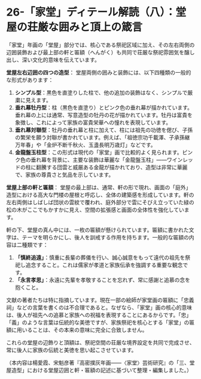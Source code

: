 # 26-「家堂」ディテール解読（八）：堂屋の荘厳な囲みと頂上の箴言

「家堂」年画の「堂屋」部分では、核心である祭祀区域に加え、その左右両側の辺囲装飾および最上部の軒と匾額（へんがく）も共同で荘厳な祭祀雰囲気を醸し出し、深い文化的意味を伝えています。

**堂屋左右辺囲の四つの造型**：
堂屋両側の囲みと装飾には、以下四種類の一般的な形式があります：
1. **シンプル型**：黒色を直塗りした柱で、他の追加の装飾はなく、シンプルで厳粛に見えます。
2. **垂れ幕牡丹型**：柱（黒色を直塗り）とピンク色の垂れ幕が描かれています。垂れ幕の上には通常、写意造型の牡丹の花が描かれています。牡丹は富貴を象徴し、これによって家族の富貴栄華への憧れを表現しています。
3. **垂れ幕対聯型**：牡丹の垂れ幕と柱に加えて、柱には祖先の功徳を偲び、子孫の繁栄を願う対聯が書かれています。例えば、「祖徳宗功千載澤、子承孫継万年春」や「金炉不断千秋火、玉盞長明万歳灯」などです。
4. **金龍盤玉柱型**：この形式は現代の「家堂」画で比較的よく見られます。ピンク色の垂れ幕を背景に、主要な装飾は華麗な「金龍盤玉柱」——ワインレッドの柱に翻騰する団雲と威厳ある金龍が描かれており、造型は非常に華麗で、家族の尊貴さと気品を示しています。

**堂屋上部の軒と匾額**：
堂屋の最上部は、通常、軒の形で現れ、画面の「庭外」造型における高大な門楼の屋根と呼応し、全体の建築感を形成しています。軒の左右両側はしばしば団状の雲紋で覆われ、庭外部分で雲にそびえ立っていた緑の松の木がここでもかすかに見え、空間の拡張感と画面の全体性を強化しています。

軒の下、堂屋の真ん中には、一枚の匾額が懸けられています。匾額に書かれた文字は、テーマを明らかにし、後人を訓戒する作用を持ちます。一般的な匾額の内容は二種類です：
1. **「慎終追遠」**：慎重に長輩の葬儀を行い、誠心誠意をもって遠代の祖先を祭祀し追念すること。これは儒家が孝道と家族伝承を強調する重要な観念です。
2. **「永言孝思」**：永遠に先輩を孝敬することを忘れず、常に感謝と追慕の念を抱くこと。

文献の著者たちは特に指摘しています。現在一部の絵師が家堂画の匾額に「忠義祠」などの言葉を書くのは不合理であると。なぜなら、「家堂」画の核心的意味は、後人が祖先への追慕と家族への祝福を表現することにあるからです。「忠」「義」のような言葉は伝統的な美徳ですが、家族祭祀を核心とする「家堂」の匾額に用いることは、その本来の意味に完全に合致しません。

これらの堂屋の辺飾りと頂額は、祭祀空間の荘厳な境界設定を共同で完成させ、常に後人に家族の伝統と美徳を思い起こさせています。

（本内容は楊愛霞、宋魁彦著『高密撲灰年画——〈家堂〉芸術研究』の「三、堂屋造型」における堂屋辺囲と軒・匾額の記述に基づいて整理・編集しました。）